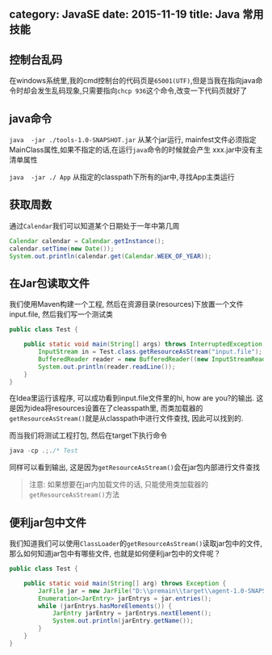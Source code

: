 category: JavaSE
date: 2015-11-19
title: Java 常用技能
---

## 控制台乱码
在windows系统里,我的cmd控制台的代码页是`65001(UTF)`,但是当我在指向java命令时却会发生乱码现象,只需要指向`chcp 936`这个命令,改变一下代码页就好了

## java命令
`java  -jar ./tools-1.0-SNAPSHOT.jar` 从某个jar运行, mainfest文件必须指定MainClass属性,如果不指定的话,在运行`java`命令的时候就会产生 xxx.jar中没有主清单属性

`java  -jar ./ App` 从指定的classpath下所有的jar中,寻找App主类运行

## 获取周数
通过`Calendar`我们可以知道某个日期处于一年中第几周
```java
Calendar calendar = Calendar.getInstance();
calendar.setTime(new Date());
System.out.println(calendar.get(Calendar.WEEK_OF_YEAR));
```

## 在Jar包读取文件
我们使用Maven构建一个工程, 然后在资源目录(resources)下放置一个文件input.file, 然后我们写一个测试类
```java
public class Test {

    public static void main(String[] args) throws InterruptedException, IOException {
        InputStream in = Test.class.getResourceAsStream("input.file");
        BufferedReader reader = new BufferedReader((new InputStreamReader(in)));
        System.out.println(reader.readLine());
    }
}
```
在Idea里运行该程序, 可以成功看到input.file文件里的hi, how are you?的输出. 这是因为idea将resources设置在了cleasspath里, 而类加载器的`getResourceAsStream()`就是从classpath中进行文件查找, 因此可以找到的.

而当我们将测试工程打包, 然后在target下执行命令
```java
java -cp .;./* Test
```
同样可以看到输出, 这是因为`getResourceAsStream()`会在jar包内部进行文件查找

> 注意: 如果想要在jar内加载文件的话, 只能使用类加载器的`getResourceAsStream()`方法

## 便利jar包中文件
我们知道我们可以使用`ClassLoader`的`getResourceAsStream()`读取jar包中的文件, 那么如何知道jar包中有哪些文件, 也就是如何便利jar包中的文件呢？
```java
public class Test {

	public static void main(String[] arg) throws Exception {
		JarFile jar = new JarFile("D:\\premain\\target\\agent-1.0-SNAPSHOT.jar");
		Enumeration<JarEntry> jarEntrys = jar.entries();
		while (jarEntrys.hasMoreElements()) {
			JarEntry jarEntry = jarEntrys.nextElement();
			System.out.println(jarEntry.getName());
		}
	}
}
```
